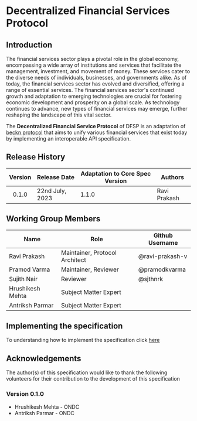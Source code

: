 # Decentralized Financial Services Protocol
## Introduction

The financial services sector plays a pivotal role in the global economy, encompassing a wide array of institutions and services that facilitate the management, investment, and movement of money. These services cater to the diverse needs of individuals, businesses, and governments alike. As of today, the financial services sector has evolved and diversified, offering a range of essential services. The financial services sector's continued growth and adaptation to emerging technologies are crucial for fostering economic development and prosperity on a global scale. As technology continues to advance, new types of financial services may emerge, further reshaping the landscape of this vital sector.

The **Decentralized Financial Service Protocol** of DFSP is an adaptation of [beckn protocol](https://github.com/beckn/protocol-specifications) that aims to unify various financial services that exist today by implementing an interoperable API specification.

## Release History

| Version | Release Date    | Adaptation to Core Spec Version | Authors      |
|:-------:|-----------------|---------------------------------|--------------|
| 0.1.0   | 22nd July, 2023 | 1.1.0                           | Ravi Prakash |

## Working Group Members

| Name             | Role                           | Github Username |
|------------------|--------------------------------|-----------------|
| Ravi Prakash     | Maintainer, Protocol Architect | @ravi-prakash-v |
| Pramod Varma     | Maintainer, Reviewer           | @pramodkvarma   |
| Sujith Nair      | Reviewer                       | @sjthnrk        |
| Hrushikesh Mehta | Subject Matter Expert          |                 |
| Antriksh Parmar  | Subject Matter Expert          |                 |

## Implementing the specification

To understanding how to implement the specification click [here](./docs)

## Acknowledgements

The author(s) of this specification would like to thank the following volunteers for their contribution to the development of this specification

### Version 0.1.0
- Hrushikesh Mehta - ONDC
- Antriksh Parmar - ONDC



